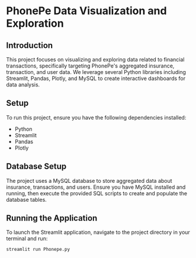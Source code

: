 # PhonePe Data Visualization and Exploration

## Introduction
This project focuses on visualizing and exploring data related to financial transactions, specifically targeting PhonePe's aggregated insurance, transaction, and user data. We leverage several Python libraries including Streamlit, Pandas, Plotly, and MySQL to create interactive dashboards for data analysis.

## Setup
To run this project, ensure you have the following dependencies installed:
- Python
- Streamlit
- Pandas
- Plotly

## Database Setup
The project uses a MySQL database to store aggregated data about insurance, transactions, and users. Ensure you have MySQL installed and running, then execute the provided SQL scripts to create and populate the database tables.

## Running the Application
To launch the Streamlit application, navigate to the project directory in your terminal and run:
```bash
streamlit run Phonepe.py
